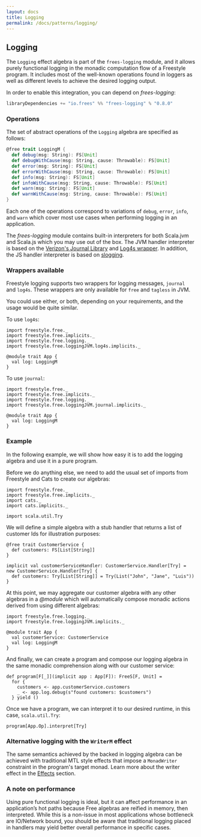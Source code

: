 ```yaml
---
layout: docs
title: Logging
permalink: /docs/patterns/logging/
---
```


## Logging

The `Logging` effect algebra is part of the `frees-logging` module, and it allows purely functional logging in the monadic computation flow of a Freestyle program.
It includes most of the well-known operations found in loggers as well as different levels to achieve the desired logging output.

In order to enable this integration, you can depend on _frees-logging_:

[comment]: # (Start Replace)

```scala
libraryDependencies += "io.frees" %% "frees-logging" % "0.8.0"
```

[comment]: # (End Replace)

### Operations

The set of abstract operations of the `Logging` algebra are specified as follows:

```scala
@free trait LoggingM {
  def debug(msg: String): FS[Unit]
  def debugWithCause(msg: String, cause: Throwable): FS[Unit]
  def error(msg: String): FS[Unit]
  def errorWithCause(msg: String, cause: Throwable): FS[Unit]
  def info(msg: String): FS[Unit]
  def infoWithCause(msg: String, cause: Throwable): FS[Unit]
  def warn(msg: String): FS[Unit]
  def warnWithCause(msg: String, cause: Throwable): FS[Unit]
}
```

Each one of the operations correspond to variations of `debug`, `error`, `info`, and `warn` which cover most use cases when performing logging in an application.

The _frees-logging_ module contains built-in interpreters for both Scala.jvm and Scala.js which you may use out of the box.
The JVM handler interpreter is based on the [Verizon's Journal Library](https://github.com/Verizon/journal) and [Log4s wrapper](https://github.com/Log4s/log4s).
In addition, the JS handler interpreter is based on [slogging](https://github.com/jokade/slogging).

### Wrappers available

Freestyle logging supports two wrappers for logging messages, `journal` and `log4s`. These wrappers are only available for `free` and `tagless` in JVM.

You could use either, or both, depending on your requirements, and the usage would be quite similar.

To use `log4s`:

```tut:book
import freestyle.free._
import freestyle.free.implicits._
import freestyle.free.logging._
import freestyle.free.loggingJVM.log4s.implicits._

@module trait App {
  val log: LoggingM
}
```

To use `journal`:

```tut:book
import freestyle.free._
import freestyle.free.implicits._
import freestyle.free.logging._
import freestyle.free.loggingJVM.journal.implicits._

@module trait App {
  val log: LoggingM
}
```

### Example

In the following example, we will show how easy it is to add the logging algebra and use it in a pure program.

Before we do anything else, we need to add the usual set of imports from Freestyle and Cats to create our algebras:

```tut:silent
import freestyle.free._
import freestyle.free.implicits._
import cats._
import cats.implicits._

import scala.util.Try
```

We will define a simple algebra with a stub handler that returns a list of customer Ids for illustration purposes:

```tut:book
@free trait CustomerService {
  def customers: FS[List[String]]
}

implicit val customerServiceHandler: CustomerService.Handler[Try] = new CustomerService.Handler[Try] {
  def customers: Try[List[String]] = Try(List("John", "Jane", "Luis"))
}
```

At this point, we may aggregate our customer algebra with any other algebras in a _@module_ which will automatically compose monadic actions
derived from using different algebras:

```tut:book
import freestyle.free.logging._
import freestyle.free.loggingJVM.implicits._

@module trait App {
  val customerService: CustomerService
  val log: LoggingM
}
```

And finally, we can create a program and compose our logging algebra in the same monadic comprehension along with our customer service:

```tut:book
def program[F[_]](implicit app : App[F]): FreeS[F, Unit] =
  for {
    customers <- app.customerService.customers
	_ <- app.log.debug(s"found customers: $customers")
  } yield ()
```

Once we have a program, we can interpret it to our desired runtime, in this case, `scala.util.Try`:

```tut:evaluated
program[App.Op].interpret[Try]
```

### Alternative logging with the `WriterM` effect

The same semantics achieved by the backed in logging algebra can be achieved with traditional MTL style effects that impose a `MonadWriter` constraint in the program's
target monad. Learn more about the writer effect in the [Effects](../../effects/writer) section.

### A note on performance

Using pure functional logging is ideal, but it can affect performance in an application’s hot paths because Free algebras are reified in memory, then interpreted. While this is a non-issue in most applications whose bottleneck are IO/Network bound, you should be aware that traditional logging placed in handlers may yield better overall performance in specific cases.
